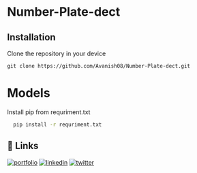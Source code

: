 ﻿# Number-Plate-dect 

## Installation

 Clone the repository in your device
  
 ``` git clone https://github.com/Avanish08/Number-Plate-dect.git ```
 

# Models 
Install pip from requriment.txt

```bash
  pip install -r requriment.txt 

```


## 🔗 Links
[![portfolio](https://img.shields.io/badge/my_portfolio-000?style=for-the-badge&logo=ko-fi&logoColor=white)](https://github.com/Avanish08)
[![linkedin](https://img.shields.io/badge/linkedin-0A66C2?style=for-the-badge&logo=linkedin&logoColor=white)](https://linkedin.com/in/avanishojha08)
[![twitter](https://img.shields.io/badge/twitter-1DA1F2?style=for-the-badge&logo=twitter&logoColor=white)](https://twitter.com/avanish_ojha_)

